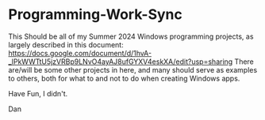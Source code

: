 # Programming-Work-Sync
 
This Should be all of my Summer 2024 Windows programming projects, as largely described in this document: https://docs.google.com/document/d/1hvA-_lPkWWTtU5jzVRBp9LNvO4ayAJ8ufGYXV4eskXA/edit?usp=sharing
There are/will be some other projects in here, and many should serve as examples to others, both for what to and not to do when creating Windows apps.

Have Fun, I didn't.

Dan
